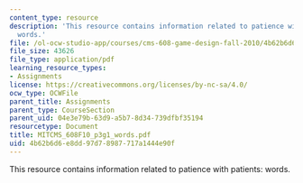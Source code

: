 ```yaml
---
content_type: resource
description: 'This resource contains information related to patience with patients:
  words.'
file: /ol-ocw-studio-app/courses/cms-608-game-design-fall-2010/4b62b6d6e8dd97d78987717a1444e90f_MITCMS_608F10_p3g1_words.pdf
file_size: 43626
file_type: application/pdf
learning_resource_types:
- Assignments
license: https://creativecommons.org/licenses/by-nc-sa/4.0/
ocw_type: OCWFile
parent_title: Assignments
parent_type: CourseSection
parent_uid: 04e3e79b-63d9-a5b7-8d34-739dfbf35194
resourcetype: Document
title: MITCMS_608F10_p3g1_words.pdf
uid: 4b62b6d6-e8dd-97d7-8987-717a1444e90f
---
```

This resource contains information related to patience with patients: words.